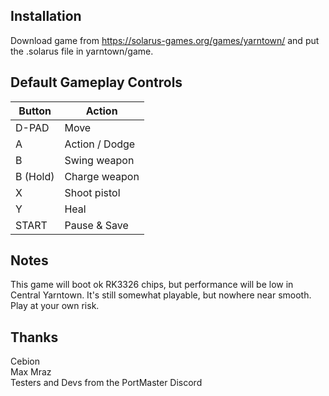 ## Installation
Download game from https://solarus-games.org/games/yarntown/ and put the .solarus file in yarntown/game.

## Default Gameplay Controls
| Button | Action |
|--|--|
|D-PAD|Move|
|A|Action / Dodge|
|B|Swing weapon|
|B (Hold)|Charge weapon|
|X|Shoot pistol|
|Y|Heal|
|START|Pause & Save|

## Notes
This game will boot ok RK3326 chips, but performance will be low in Central Yarntown. It's still somewhat playable, but nowhere near smooth. Play at your own risk.

## Thanks
Cebion  
Max Mraz  
Testers and Devs from the PortMaster Discord  




